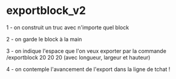 # exportblock_v2
1 - on construit un truc avec n'importe quel block

2 - on garde le block à la main

3 - on indique l'espace que l'on veux exporter par la commande /exportblock 20 20 20 (avec longueur, largeur et hauteur)

4 - on contemple l'avancement de l'export dans la ligne de tchat !
